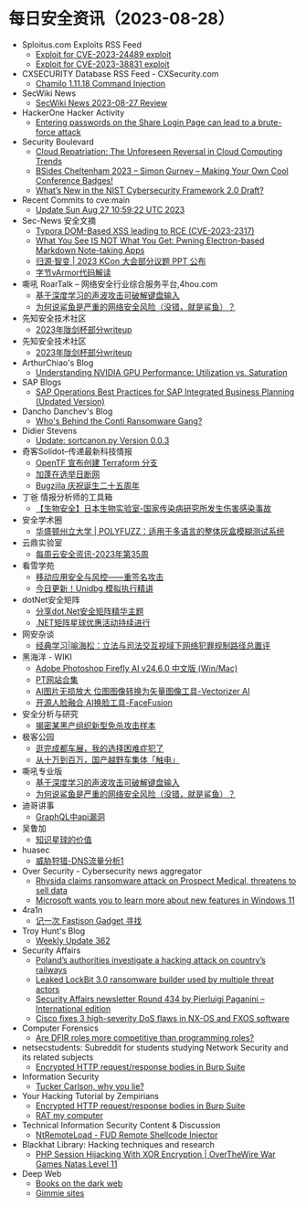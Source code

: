 # 每日安全资讯（2023-08-28）

- Sploitus.com Exploits RSS Feed
  - [Exploit for CVE-2023-24489 exploit](https://sploitus.com/exploit?id=C4B43B26-9B6D-5678-AE10-48C3E520E625&utm_source=rss&utm_medium=rss)
  - [Exploit for CVE-2023-38831 exploit](https://sploitus.com/exploit?id=D083994B-C62B-5F1E-9226-39B9E9BA33B9&utm_source=rss&utm_medium=rss)
- CXSECURITY Database RSS Feed - CXSecurity.com
  - [Chamilo 1.11.18 Command Injection](https://cxsecurity.com/issue/WLB-2023080093)
- SecWiki News
  - [SecWiki News 2023-08-27 Review](http://www.sec-wiki.com/?2023-08-27)
- HackerOne Hacker Activity
  - [Entering passwords on the Share Login Page can lead to a brute-force attack](https://hackerone.com/reports/2039447)
- Security Boulevard
  - [Cloud Repatriation: The Unforeseen Reversal in Cloud Computing Trends](https://securityboulevard.com/2023/08/cloud-repatriation-the-unforeseen-reversal-in-cloud-computing-trends/)
  - [BSides Cheltenham 2023 – Simon Gurney – Making Your Own Cool Conference Badges!](https://securityboulevard.com/2023/08/bsides-cheltenham-2023-simon-gurney-making-your-own-cool-conference-badges/)
  - [What’s New in the NIST Cybersecurity Framework 2.0 Draft?](https://securityboulevard.com/2023/08/whats-new-in-the-nist-cybersecurity-framework-2-0-draft/)
- Recent Commits to cve:main
  - [Update Sun Aug 27 10:59:22 UTC 2023](https://github.com/trickest/cve/commit/23d6cde1a2e05a90c59f62654428e7e78552721c)
- Sec-News 安全文摘
  - [Typora DOM-Based XSS leading to RCE (CVE-2023-2317)](https://govuln.com/news/url/m0BX)
  - [What You See IS NOT What You Get: Pwning Electron-based Markdown Note-taking Apps](https://govuln.com/news/url/6nxq)
  - [归源·智变 | 2023 KCon 大会部分议题 PPT 公布](https://govuln.com/news/url/7KNk)
  - [字节vArmor代码解读](https://govuln.com/news/url/2Po2)
- 嘶吼 RoarTalk – 网络安全行业综合服务平台,4hou.com
  - [基于深度学习的声波攻击可破解键盘输入](https://www.4hou.com/posts/onnB)
  - [为何说鲨鱼是严重的网络安全风险（没错，就是鲨鱼）？](https://www.4hou.com/posts/poop)
- 先知安全技术社区
  - [2023年陇剑杯部分writeup](https://xz.aliyun.com/t/12806)
- 先知安全技术社区
  - [2023年陇剑杯部分writeup](https://xz.aliyun.com/t/12806)
- ArthurChiao's Blog
  - [Understanding NVIDIA GPU Performance: Utilization vs. Saturation](https://arthurchiao.github.io/blog/understanding-gpu-performance/)
- SAP Blogs
  - [SAP Operations Best Practices for SAP Integrated Business Planning (Updated Version)](https://blogs.sap.com/2023/08/27/sap-operations-best-practices-for-sap-integrated-business-planning-updated-version/)
- Dancho Danchev's Blog
  - [Who's Behind the Conti Ransomware Gang?](https://ddanchev.blogspot.com/2023/08/whos-behind-conti-ransomware-gang.html)
- Didier Stevens
  - [Update: sortcanon.py Version 0.0.3](https://blog.didierstevens.com/2023/08/27/update-sortcanon-py-version-0-0-3/)
- 奇客Solidot–传递最新科技情报
  - [OpenTF 宣布创建 Terraform 分支](https://www.solidot.org/story?sid=75907)
  - [加蓬在选举日断网](https://www.solidot.org/story?sid=75906)
  - [Bugzilla 庆祝诞生二十五周年](https://www.solidot.org/story?sid=75905)
- 丁爸 情报分析师的工具箱
  - [【生物安全】日本生物实验室-国家传染病研究所发生伤害感染事故](https://mp.weixin.qq.com/s?__biz=MzI2MTE0NTE3Mw==&mid=2651138341&idx=1&sn=8ebcd3df5c9d5aa557dae5b93edd8270&chksm=f1af5e1fc6d8d709558ddf2379d19919e703e695ba6395a459b56fa1cf9737b281c842daa891&scene=58&subscene=0#rd)
- 安全学术圈
  - [华盛顿州立大学 | POLYFUZZ：适用于多语言的整体灰盒模糊测试系统](https://mp.weixin.qq.com/s?__biz=MzU5MTM5MTQ2MA==&mid=2247489366&idx=1&sn=98658837d0815db66ac2ce7661d1c175&chksm=fe2ee8ddc95961cb996ac2a85537e81248d52bb788e82e47ab1b6e7e0bddcf451c505a45919b&scene=58&subscene=0#rd)
- 云鼎实验室
  - [每周云安全资讯-2023年第35周](https://mp.weixin.qq.com/s?__biz=MzU3ODAyMjg4OQ==&mid=2247494993&idx=1&sn=b46ae69632a6a2af8e9f096666d04871&chksm=fd7911d7ca0e98c1e70d840ecfc179459fb2bf35dc080de1957249954b985b5e1e1742491239&scene=58&subscene=0#rd)
- 看雪学苑
  - [移动应用安全与风控——重签名攻击](https://mp.weixin.qq.com/s?__biz=MjM5NTc2MDYxMw==&mid=2458515356&idx=1&sn=c14490b1dbe7436b5bd1a597b7fa00d9&chksm=b18ec71686f94e0079476a81af9ee5fe68c793a58910954025ee4d94ce60a2943c9a6200372c&scene=58&subscene=0#rd)
  - [今日更新！Unidbg 模拟执行精讲](https://mp.weixin.qq.com/s?__biz=MjM5NTc2MDYxMw==&mid=2458515356&idx=2&sn=a716c41a8d825b6a2d29f99015c53f09&chksm=b18ec71686f94e007dc816f663c75ef8301887ace862cd722134218a56ee00bc1e424e7e5481&scene=58&subscene=0#rd)
- dotNet安全矩阵
  - [分享dot.Net安全矩阵精华主题](https://mp.weixin.qq.com/s?__biz=MzUyOTc3NTQ5MA==&mid=2247488420&idx=1&sn=ab5a333c9ce971cc9d176a00ae59a9ba&chksm=fa5abd49cd2d345f90c6516231ff3a0f4b5ebeff3e1de2cdfe55f35df00ec9b2452bfdf45f04&scene=58&subscene=0#rd)
  - [.NET矩阵星球优惠活动持续进行](https://mp.weixin.qq.com/s?__biz=MzUyOTc3NTQ5MA==&mid=2247488420&idx=2&sn=9da554a9059adfafaba17f273d67d5aa&chksm=fa5abd49cd2d345fbf2a73d7eeef71ba08a372f18f831714af794cad16e32984640b824d47e2&scene=58&subscene=0#rd)
- 网安杂谈
  - [经典学习|喻海松：立法与司法交互视域下网络犯罪规制路径总置评](https://mp.weixin.qq.com/s?__biz=MzAwMTMzMDUwNg==&mid=2650887906&idx=1&sn=8a5164b02e42e82be2404f9b733e86b9&chksm=812eaac7b65923d1c16763ffd257ab99444442d520c2adeaf7936add8ea05777a6393742c3a3&scene=58&subscene=0#rd)
- 黑海洋 - WIKI
  - [Adobe Photoshop Firefly AI v24.6.0 中文版 (Win/Mac)](https://blog.upx8.com/3811)
  - [PT网站合集](https://blog.upx8.com/3810)
  - [AI图片无损放大 位图图像转换为矢量图像工具-Vectorizer AI](https://blog.upx8.com/3809)
  - [开源人脸融合 AI换脸工具-FaceFusion](https://blog.upx8.com/3808)
- 安全分析与研究
  - [揭密某黑产组织新型免杀攻击样本](https://mp.weixin.qq.com/s?__biz=MzA4ODEyODA3MQ==&mid=2247487755&idx=1&sn=c30caad88a382e89d9730dad1edc5a85&chksm=902fbe23a75837352582c212515f18228941ad13e73a844de5ce3ef39ebc53fae535295e4e4a&scene=58&subscene=0#rd)
- 极客公园
  - [逛完成都车展，我的选择困难症犯了](https://mp.weixin.qq.com/s?__biz=MTMwNDMwODQ0MQ==&mid=2653008548&idx=1&sn=44db1b458459f9d867271052a019a77a&chksm=7e54cf1249234604f022d5dd455e647e10fd6841e0664cb7d8ee04610cd4574d2f41bdbdeff5&scene=58&subscene=0#rd)
  - [从十万到百万，国产越野车集体「触电」](https://mp.weixin.qq.com/s?__biz=MTMwNDMwODQ0MQ==&mid=2653008548&idx=2&sn=09a2a9b4632a131d86eb5a5977a64424&chksm=7e54cf1249234604ed5ea8317bbbcd4b787e63e082413b25bdb5e156318bf6abc844a05902bf&scene=58&subscene=0#rd)
- 嘶吼专业版
  - [基于深度学习的声波攻击可破解键盘输入](https://mp.weixin.qq.com/s?__biz=MzI0MDY1MDU4MQ==&mid=2247566213&idx=1&sn=0fb3d2f8fe59f85901584753abd8e9f7&chksm=e91413bfde639aa9e38708431cff2ebbdfaecaae39cd7c26ce4b80b9603ead2e81a43b6ef4d8&scene=58&subscene=0#rd)
  - [为何说鲨鱼是严重的网络安全风险（没错，就是鲨鱼）？](https://mp.weixin.qq.com/s?__biz=MzI0MDY1MDU4MQ==&mid=2247566213&idx=2&sn=346b35c3544e6fbd596313b1e6778ced&chksm=e91413bfde639aa91eec4e43585c5adcdc9329825cc97295639dbb0d7e7780ef42f7f4ed1020&scene=58&subscene=0#rd)
- 迪哥讲事
  - [GraphQL中api漏洞](https://mp.weixin.qq.com/s?__biz=MzIzMTIzNTM0MA==&mid=2247491714&idx=1&sn=aba7be143506bbef9329eaeb52557b35&chksm=e8a5eae1dfd263f7aac84cf815247cbc5f5bb7f2c51e69e8c3ec7d7e9b264b00e629fd1aae73&scene=58&subscene=0#rd)
- 吴鲁加
  - [知识星球的价值](https://mp.weixin.qq.com/s?__biz=Mzg5NDY4ODM1MA==&mid=2247484495&idx=1&sn=f6997e568b14f47a5608b6b6b209989c&chksm=c01a897ef76d00681cb5e475276936f4468ebfd5a6ef97d467ff098fb5e449b7fab1ac9056c0&scene=58&subscene=0#rd)
- huasec
  - [威胁狩猎-DNS流量分析1](https://mp.weixin.qq.com/s?__biz=MzIyOTY1NDE5Mg==&mid=2247485088&idx=1&sn=41b25c7ac567da746d6ee258e7c41e46&chksm=e8be2d7fdfc9a4696d1921a328978f0110655db8dde3a82f332bf95a4d4f88e7f12947932f49&scene=58&subscene=0#rd)
- Over Security - Cybersecurity news aggregator
  - [Rhysida claims ransomware attack on Prospect Medical, threatens to sell data](https://www.bleepingcomputer.com/news/security/rhysida-claims-ransomware-attack-on-prospect-medical-threatens-to-sell-data/)
  - [Microsoft wants you to learn more about new features in Windows 11](https://www.bleepingcomputer.com/news/microsoft/microsoft-wants-you-to-learn-more-about-new-features-in-windows-11/)
- 4ra1n
  - [记一次 Fastjson Gadget 寻找](https://mp.weixin.qq.com/s?__biz=MzkzOTQzOTE1NQ==&mid=2247483776&idx=1&sn=65095fa1689cf74fb376ec7fdf05f4f5&chksm=c2f1a4dcf5862dca7b4f12850269a2da57b4f45c4a556cafe42243af8683a8a85e202c2e1c29&scene=58&subscene=0#rd)
- Troy Hunt's Blog
  - [Weekly Update 362](https://www.troyhunt.com/weekly-update-362/)
- Security Affairs
  - [Poland’s authorities investigate a hacking attack on country’s railways](https://securityaffairs.com/149952/hacking/hacking-attack-polan-railways.html)
  - [Leaked LockBit 3.0 ransomware builder used by multiple threat actors](https://securityaffairs.com/149941/hacking/lockbit-3-leaked-code-usage.html)
  - [Security Affairs newsletter Round 434 by Pierluigi Paganini – International edition](https://securityaffairs.com/149912/breaking-news/security-affairs-newsletter-round-434-by-pierluigi-paganini-international-edition.html)
  - [Cisco fixes 3 high-severity DoS flaws in NX-OS and FXOS software](https://securityaffairs.com/149906/security/cisco-nx-os-and-fxos-software-flaws.html)
- Computer Forensics
  - [Are DFIR roles more competitive than programming roles?](https://www.reddit.com/r/computerforensics/comments/1635n2q/are_dfir_roles_more_competitive_than_programming/)
- netsecstudents: Subreddit for students studying Network Security and its related subjects
  - [Encrypted HTTP request/response bodies in Burp Suite](https://www.reddit.com/r/netsecstudents/comments/162kikm/encrypted_http_requestresponse_bodies_in_burp/)
- Information Security
  - [Tucker Carlson, why you lie?](https://www.reddit.com/r/Information_Security/comments/1633jfs/tucker_carlson_why_you_lie/)
- Your Hacking Tutorial by Zempirians
  - [Encrypted HTTP request/response bodies in Burp Suite](https://www.reddit.com/r/HowToHack/comments/162kj6p/encrypted_http_requestresponse_bodies_in_burp/)
  - [RAT my computer](https://www.reddit.com/r/HowToHack/comments/1630x2q/rat_my_computer/)
- Technical Information Security Content & Discussion
  - [NtRemoteLoad - FUD Remote Shellcode Injector](https://www.reddit.com/r/netsec/comments/162w7ym/ntremoteload_fud_remote_shellcode_injector/)
- Blackhat Library: Hacking techniques and research
  - [PHP Session Hijacking With XOR Encryption | OverTheWire War Games Natas Level 11](https://www.reddit.com/r/blackhat/comments/162mj2n/php_session_hijacking_with_xor_encryption/)
- Deep Web
  - [Books on the dark web](https://www.reddit.com/r/deepweb/comments/162tj6f/books_on_the_dark_web/)
  - [Gimmie sites](https://www.reddit.com/r/deepweb/comments/162ecvd/gimmie_sites/)
